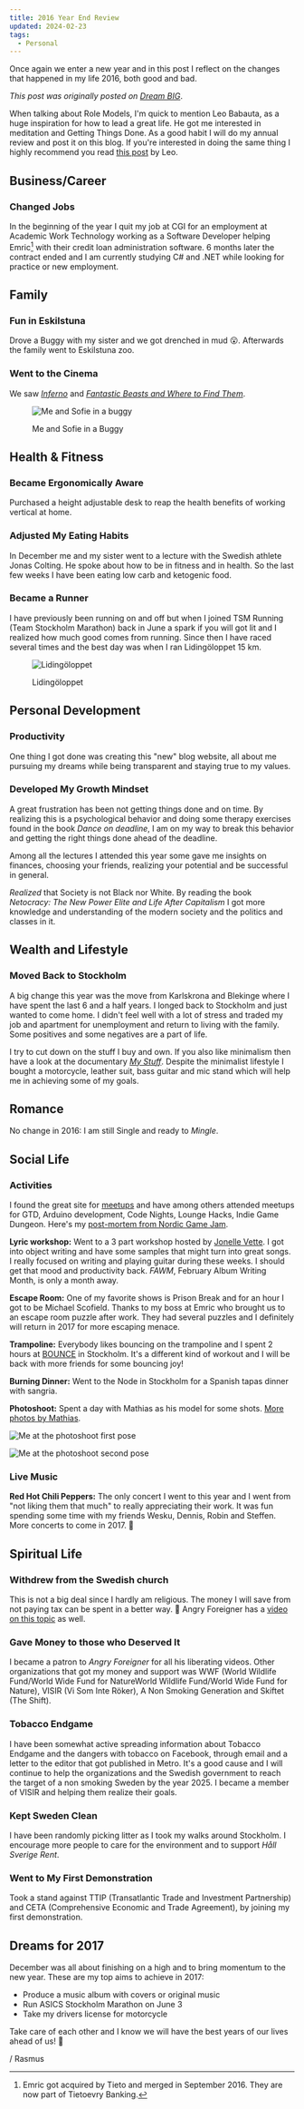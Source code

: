 ```yaml
---
title: 2016 Year End Review
updated: 2024-02-23
tags:
  - Personal
---
```


Once again we enter a new year and in this post I reflect on the changes that happened in my life 2016, both good and bad.

<!--more-->

*This post was originally posted on [Dream BIG](https://rasmus-nordling.netlify.app/2017/01/01/2016-year-end-review/)*.

When talking about Role Models, I'm quick to mention Leo Babauta, as a huge inspiration for how to lead a great life.
He got me interested in meditation and Getting Things Done. As a good habit I will do my annual review and post it on this blog. If you're interested in doing the same thing I highly recommend you read [this post](https://zenhabits.net/yearend/) by Leo.

## Business/Career

### Changed Jobs

In the beginning of the year I quit my job at CGI for an employment at Academic Work Technology working as a Software Developer helping Emric[^1] with their credit loan administration software. 6 months later the contract ended and I am currently studying C# and .NET while looking for practice or new employment.

[^1]: Emric got acquired by Tieto and merged in September 2016. They are now part of Tietoevry Banking.

## Family

### Fun in Eskilstuna

Drove a Buggy with my sister and we got drenched in mud 😮. Afterwards the family went to Eskilstuna zoo.

### Went to the Cinema

We saw [*Inferno*](https://www.imdb.com/title/tt3062096/) and [*Fantastic Beasts and Where to Find Them*](https://www.imdb.com/title/tt3183660/).

<figure>

  ![Me and Sofie in a buggy](/img/events/buggy-regular.webp)
  <figcaption>Me and Sofie in a Buggy</figcaption>
</figure>

## Health & Fitness

### Became Ergonomically Aware

Purchased a height adjustable desk to reap the health benefits of working vertical at home.

### Adjusted My Eating Habits

In December me and my sister went to a lecture with the Swedish athlete Jonas Colting. He spoke about how to be in fitness and in health. So the last few weeks I have been eating low carb and ketogenic food.

### Became a Runner

I have previously been running on and off but when I joined TSM Running (Team Stockholm Marathon) back in June a spark if you will got lit and I realized how much good comes from running. Since then I have raced several times and the best day was when I ran Lidingöloppet 15 km.

<figure>

  ![Lidingöloppet](/img/rasmus/lidingo-2016-regular.webp)
  <figcaption>Lidingöloppet</figcaption>
</figure>

## Personal Development

### Productivity

One thing I got done was creating this "new" blog website, all about me pursuing my dreams while being transparent and staying true to my values.

### Developed My Growth Mindset

A great frustration has been not getting things done and on time. By realizing this is a psychological behavior and doing some therapy exercises found in the book _Dance on deadline_, I am on my way to break this behavior and getting the right things done ahead of the deadline.

Among all the lectures I attended this year some gave me insights on finances, choosing your friends, realizing your potential and be successful in general.

*Realized* that Society is not Black nor White. By reading the book _Netocracy: The New Power Elite and Life After Capitalism_ I got more knowledge and understanding of the modern society and the politics and classes in it.

## Wealth and Lifestyle

### Moved Back to Stockholm

A big change this year was the move from Karlskrona and Blekinge where I have spent the last 6 and a half years. I longed back to Stockholm and just wanted to come home. I didn't feel well with a lot of stress and traded my job and apartment for unemployment and return to living with the family. Some positives and some negatives are a part of life.

I try to cut down on the stuff I buy and own. If you also like minimalism then have a look at the documentary [*My Stuff*](https://www.imdb.com/title/tt2599898/). Despite the minimalist lifestyle I bought a motorcycle, leather suit, bass guitar and mic stand which will help me in achieving some of my goals.

## Romance

No change in 2016: I am still Single and ready to *Mingle*.

## Social Life

### Activities

I found the great site for [meetups](https://www.meetup.com/) and have among others attended meetups for GTD, Arduino development, Code Nights, Lounge Hacks, Indie Game Dungeon. Here's my [post-mortem from Nordic Game Jam](/fun-recreation/2016/04/20/nordic-game-jam-2016-post-mortem.html).

**Lyric workshop:** Went to a 3 part workshop hosted by [Jonelle Vette](https://www.vettemusic.com/). I got into object writing and have some samples that might turn into great songs. I really focused on writing and playing guitar during these weeks. I should get that mood and productivity back. _FAWM_, February Album Writing Month, is only a month away.

**Escape Room:** One of my favorite shows is Prison Break and for an hour I got to be Michael Scofield. Thanks to my boss at Emric who brought us to an escape room puzzle after work. They had several puzzles and I definitely will return in 2017 for more escaping menace.

**Trampoline:** Everybody likes bouncing on the trampoline and I spent 2 hours at [BOUNCE](https://www.youtube.com/watch?v=5x2b5-Esf5Q) in Stockholm. It's a different kind of workout and I will be back with more friends for some bouncing joy!

**Burning Dinner:** Went to the Node in Stockholm for a Spanish tapas dinner with sangria.

**Photoshoot:** Spent a day with Mathias as his model for some shots. [More photos by Mathias](https://www.facebook.com/MathiasAPhotography/).

![Me at the photoshoot first pose](/img/rasmus/rasmus-model-mathias-andersson-2016-1-regular.webp)

![Me at the photoshoot second pose](/img/rasmus/rasmus-model-mathias-andersson-2016-2-regular.webp)

### Live Music

**Red Hot Chili Peppers:** The only concert I went to this year and I went from "not liking them that much" to really appreciating their work. It was fun spending some time with my friends Wesku, Dennis, Robin and Steffen. More concerts to come in 2017. 🤘

## Spiritual Life

### Withdrew from the Swedish church

This is not a big deal since I hardly am religious. The money I will save from not paying tax can be spent in a better way. 🙂 Angry Foreigner has a [video on this topic](https://www.youtube.com/watch?v=pQ6CsTtEMu4) as well.

### Gave Money to those who Deserved It

I became a patron to *Angry Foreigner* for all his liberating videos. Other organizations that got my money and support was WWF (World Wildlife Fund/World Wide Fund for NatureWorld Wildlife Fund/World Wide Fund for Nature), VISIR (Vi Som Inte Röker), A Non Smoking Generation and Skiftet (The Shift).

### Tobacco Endgame

I have been somewhat active spreading information about Tobacco Endgame and the dangers with tobacco on Facebook, through email and a letter to the editor that got published in Metro. It's a good cause and I will continue to help the organizations and the Swedish government to reach the target of a non smoking Sweden by the year 2025. I became a member of VISIR and helping them realize their goals.

### Kept Sweden Clean

I have been randomly picking litter as I took my walks around Stockholm. I encourage more people to care for the environment and to support _Håll Sverige Rent_.

### Went to My First Demonstration

Took a stand against TTIP (Transatlantic Trade and Investment Partnership) and CETA (Comprehensive Economic and Trade Agreement), by joining my first demonstration.

## Dreams for 2017

December was all about finishing on a high and to bring momentum to the new year. These are my top aims to achieve in 2017:

- Produce a music album with covers or original music
- Run ASICS Stockholm Marathon on June 3
- Take my drivers license for motorcycle

Take care of each other and I know we will have the best years of our lives ahead of us! 🙂

/ Rasmus
